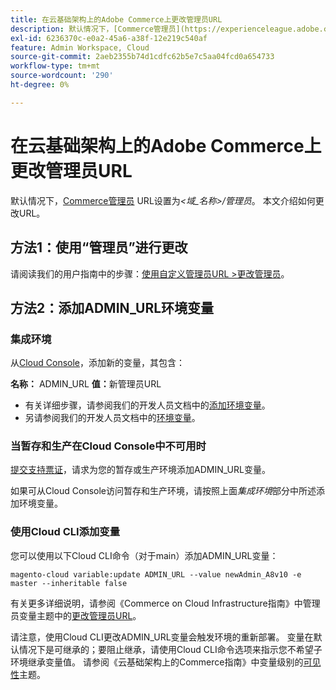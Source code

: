 ```yaml
---
title: 在云基础架构上的Adobe Commerce上更改管理员URL
description: 默认情况下，[Commerce管理员](https://experienceleague.adobe.com/zh-hans/docs/commerce-admin/start/admin/admin) URL设置为*&amp；lt；domain_name&amp；gt；/admin*。 本文介绍如何更改URL。
exl-id: 6236370c-e0a2-45a6-a38f-12e219c540af
feature: Admin Workspace, Cloud
source-git-commit: 2aeb2355b74d1cdfc62b5e7c5aa04fcd0a654733
workflow-type: tm+mt
source-wordcount: '290'
ht-degree: 0%

---
```


# 在云基础架构上的Adobe Commerce上更改管理员URL

默认情况下，[Commerce管理员](https://experienceleague.adobe.com/docs/commerce-admin/start/admin/admin.html?lang=zh-Hans) URL设置为&#x200B;*&lt;域\_名称>/管理员*。 本文介绍如何更改URL。

## 方法1：使用“管理员”进行更改

请阅读我们的用户指南中的步骤：[使用自定义管理员URL >更改管理员](https://experienceleague.adobe.com/docs/commerce-admin/stores-sales/site-store/store-urls.html?lang=zh-Hans#use-a-custom-admin-url)。

## 方法2：添加ADMIN\_URL环境变量

### 集成环境

从[Cloud Console](https://experienceleague.adobe.com/docs/commerce-cloud-service/user-guide/project/overview.html?lang=zh-Hans)，添加新的变量，其包含：

**名称：** ADMIN\_URL **值：**&#x200B;新管理员URL

* 有关详细步骤，请参阅我们的开发人员文档中的[添加环境变量](https://experienceleague.adobe.com/docs/commerce-cloud-service/user-guide/project/overview.html?lang=zh-Hans#configure-environment)。
* 另请参阅我们的开发人员文档中的[环境变量](https://experienceleague.adobe.com/docs/commerce-cloud-service/user-guide/configure/env/stage/variables-admin.html?lang=zh-Hans)。

### 当暂存和生产在Cloud Console中不可用时

[提交支持票证](/help/help-center-guide/help-center/magento-help-center-user-guide.md#submit-ticket)，请求为您的暂存或生产环境添加ADMIN\_URL变量。

如果可从Cloud Console访问暂存和生产环境，请按照上面&#x200B;*集成环境*&#x200B;部分中所述添加环境变量。

### 使用Cloud CLI添加变量

您可以使用以下Cloud CLI命令（对于main）添加ADMIN\_URL变量：

`magento-cloud variable:update ADMIN_URL --value newAdmin_A8v10 -e master --inheritable false`

有关更多详细说明，请参阅《Commerce on Cloud Infrastructure指南》中管理员变量主题中的[更改管理员URL](https://experienceleague.adobe.com/docs/commerce-cloud-service/user-guide/configure/env/stage/variables-admin.html?lang=zh-Hans#change-the-admin-url)。

请注意，使用Cloud CLI更改ADMIN\_URL变量会触发环境的重新部署。 变量在默认情况下是可继承的；要阻止继承，请使用Cloud CLI命令选项来指示您不希望子环境继承变量值。 请参阅《云基础架构上的Commerce指南》中变量级别的[可见性](https://experienceleague.adobe.com/docs/commerce-cloud-service/user-guide/configure/env/variable-levels.html?lang=zh-Hans#visibility)主题。
